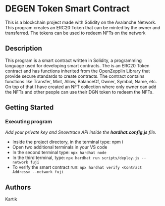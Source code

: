 # DEGEN Token Smart Contract

This is a blockchain project made with Solidity on the Avalanche Network. This program creates an ERC20 Token that can be minted by the owner and transferred. The tokens can be used to redeem NFTs on the network 
## Description

This program is a smart contract written in Solidity, a programming language used for developing smart contracts. The is an ERC20 Token contract and has functions inherited from the OpenZepplin Library that provide secure standards to create contracts. The contract contains functions like Transfer, Mint, Allow, BalanceOf, Owner, Symbol, Name, etc. On top of that I have created an NFT collection where only owner can add the NFTs and other people can use their DGN token to redeem the NFTs.

## Getting Started

### Executing program
_Add your private key and Snowtrace API inside the **hardhat.config.js** file._
  
- Inside the project directory, in the terminal type: npm i
- Open two additional terminals in your VS code
- In the second terminal type: ```npx hardhat node```
- In the third terminal, type: ```npx hardhat run scripts/deploy.js --network fuji```
- To verify the smart contract run: ```npx hardhat verify <Contract Address> --network fuji```
  

## Authors
Kartik
